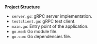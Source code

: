 **Project Structure**

- `server.go`: gRPC server implementation.
- `testclient.go`: gRPC test client.
- `main.go`: Entry point of the application.
- `go.mod`: Go module file.
- `go.sum`: Go dependencies file.